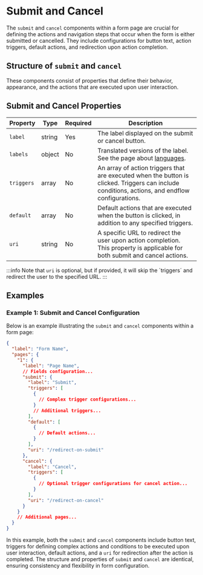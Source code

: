 # Submit and Cancel

The `submit` and `cancel` components within a form page are crucial for defining the actions and navigation steps that occur when the form is either submitted or cancelled. They include configurations for button text, action triggers, default actions, and redirection upon action completion.

## Structure of `submit` and `cancel`

These components consist of properties that define their behavior, appearance, and the actions that are executed upon user interaction.

## Submit and Cancel Properties

| Property   | Type   | Required | Description |
|------------|--------|----------|-------------|
| `label`     | string | Yes      | The label displayed on the submit or cancel button. |
| `labels`    | object | No       | Translated versions of the label. See the page about [languages](/docs/mics/languages). |
| `triggers` | array  | No       | An array of action triggers that are executed when the button is clicked. Triggers can include conditions, actions, and endflow configurations. |
| `default`  | array  | No       | Default actions that are executed when the button is clicked, in addition to any specified triggers. |
| `uri`      | string | No       | A specific URL to redirect the user upon action completion. This property is applicable for both submit and cancel actions. |

:::info
Note that `uri` is optional, but if provided, it will skip the ´triggers´ and redirect the user to the specified URL.
:::

## Examples

### Example 1: Submit and Cancel Configuration

Below is an example illustrating the `submit` and `cancel` components within a form page:

```json
{
  "label": "Form Name",
  "pages": {
    "1": {
      "label": "Page Name",
      // Fields configuration...
      "submit": {
        "label": "Submit",
        "triggers": [
          {
            // Complex trigger configurations...
          }
          // Additional triggers...
        ],
        "default": [
          {
            // Default actions...
          }
        ],
        "uri": "/redirect-on-submit"
      },
      "cancel": {
        "label": "Cancel",
        "triggers": [
          {
            // Optional trigger configurations for cancel action...
          }
        ],
        "uri": "/redirect-on-cancel"
      }
    }
    // Additional pages...
  }
}
```

In this example, both the `submit` and `cancel` components include button text, triggers for defining complex actions and conditions to be executed upon user interaction, default actions, and a `uri` for redirection after the action is completed. The structure and properties of `submit` and `cancel` are identical, ensuring consistency and flexibility in form configuration.